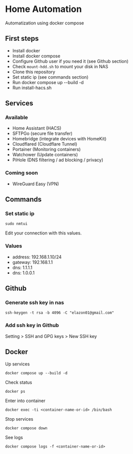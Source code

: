 # Home Automation
Automatization using docker compose

## First steps
- Install docker
- Install docker compose
- Configure Github user if you need it (see Github section)
- Check `mount-hdd.sh` to mount your disk in NAS
- Clone this repository
- Set static ip (see commands section)
- Run docker compose up --build -d
- Run install-hacs.sh

## Services
### Available
- Home Assistant (HACS)
- SFTPGo (secure file transfer)
- Homebridge (integrate devices with HomeKit)
- Cloudflared (Cloudflare Tunnel)
- Portainer (Monitoring containers)
- Watchower (Update containers)
- PiHole (DNS filtering / ad blocking / privacy)

### Coming soon
- WireGuard Easy (VPN)

## Commands
### Set static ip
```
sudo nmtui
```
Edit your connection with this values.
### Values
- address: 192.168.1.10/24
- gateway: 192.168.1.1
- dns: 1.1.1.1
- dns: 1.0.0.1

## Github
### Generate ssh key in nas
```
ssh-keygen -t rsa -b 4096 -C "elazon01@gmail.com"
```

### Add ssh key in Github
Setting > SSH and GPG keys > New SSH key

## Docker
Up services
```
docker compose up --build -d
```
Check status
```
docker ps
```
Enter into container
```
docker exec -ti <container-name-or-id> /bin/bash
```
Stop services
```
docker compose down
```
See logs
```
docker compose logs -f <container-name-or-id>
```
